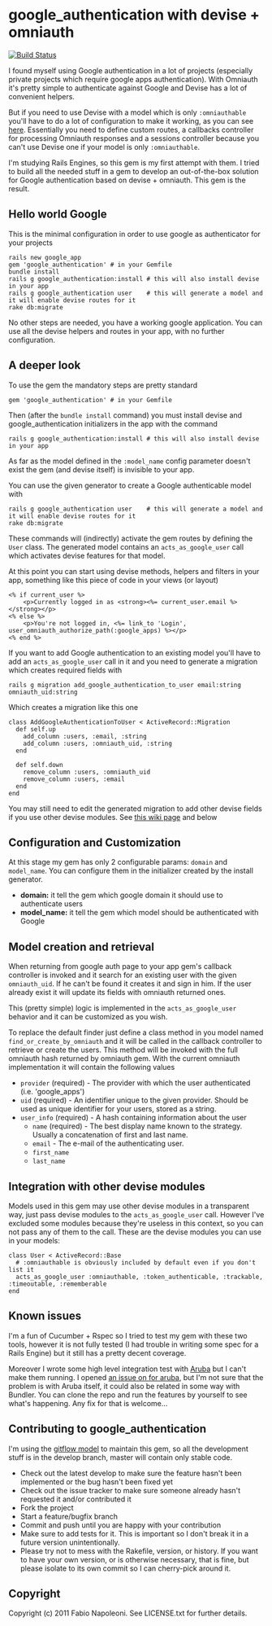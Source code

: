 # google_authentication with devise + omniauth

[![Build Status](https://secure.travis-ci.org/fabn/google_authentication.png)](http://travis-ci.org/fabn/google_authentication)

I found myself using Google authentication in a lot of projects (especially private projects which require google apps
authentication). With Omniauth it's pretty simple to authenticate against Google and Devise has a lot of convenient helpers.

But if you need to use Devise with a model which is only `:omniauthable` you'll have to do a lot of configuration to make
 it working, as you can see [here](https://github.com/plataformatec/devise/wiki/OmniAuth:-Overview). Essentially you need
 to define custom routes, a callbacks controller for processing Omniauth responses and a sessions controller because
 you can't use Devise one if your model is only `:omniauthable`.

I'm studying Rails Engines, so this gem is my first attempt with them. I tried to build all the needed stuff in a gem to
 develop an out-of-the-box solution for Google authentication based on devise + omniauth. This gem is the result.

## Hello world Google

This is the minimal configuration in order to use google as authenticator for your projects

    rails new google_app
    gem 'google_authentication' # in your Gemfile
    bundle install
    rails g google_authentication:install # this will also install devise in your app
    rails g google_authentication user    # this will generate a model and it will enable devise routes for it
    rake db:migrate

No other steps are needed, you have a working google application. You can use all the devise helpers and routes in your
app, with no further configuration.

## A deeper look

To use the gem the mandatory steps are pretty standard

    gem 'google_authentication' # in your Gemfile

Then (after the `bundle install` command) you must install devise and google_authentication initializers in the app with
 the command

    rails g google_authentication:install # this will also install devise in your app

As far as the model defined in the `:model_name` config parameter doesn't exist the gem (and devise itself) is invisible
 to your app.

You can use the given generator to create a Google authenticable model with

    rails g google_authentication user    # this will generate a model and it will enable devise routes for it
    rake db:migrate

These commands will (indirectly) activate the gem routes by defining the `User` class. The generated model contains an
 `acts_as_google_user` call which activates devise features for that model.

At this point you can start using devise methods, helpers and filters in your app, something like this piece of code in
 your views (or layout)

    <% if current_user %>
        <p>Currently logged in as <strong><%= current_user.email %></strong></p>
    <% else %>
        <p>You're not logged in, <%= link_to 'Login', user_omniauth_authorize_path(:google_apps) %></p>
    <% end %>

If you want to add Google authentication to an existing model you'll have to add an `acts_as_google_user` call in it and
 you need to generate a migration which creates required fields with

    rails g migration add_google_authentication_to_user email:string omniauth_uid:string

Which creates a migration like this one

    class AddGoogleAuthenticationToUser < ActiveRecord::Migration
      def self.up
        add_column :users, :email, :string
        add_column :users, :omniauth_uid, :string
      end

      def self.down
        remove_column :users, :omniauth_uid
        remove_column :users, :email
      end
    end

You may still need to edit the generated migration to add other devise fields if you use other devise modules.
 See [this wiki page](https://github.com/plataformatec/devise/wiki/How-To:-change-an-already-existing-table-to-add-devise-required-columns) and below

## Configuration and Customization

At this stage my gem has only 2 configurable params: `domain` and `model_name`. You can configure them in the initializer
 created by the install generator.

* **domain:** it tell the gem which google domain it should use to authenticate users
* **model_name:** it tell the gem which model should be authenticated with Google

## Model creation and retrieval

When returning from google auth page to your app gem's callback controller is invoked and it search for an existing user
 with the given `omniauth_uid`. If he can't be found it creates it and sign in him. If the user already exist it will
 update its fields with omniauth returned ones.

This (pretty simple) logic is implemented in the `acts_as_google_user` behavior and it can be customized as you wish.

To replace the default finder just define a class method in you model named `find_or_create_by_omniauth` and it will be
 called in the callback controller to retrieve or create the users. This method will be invoked with the full omniauth hash
 returned by omniauth gem. With the current omniauth implementation it will contain the following values

* `provider` (required) - The provider with which the user authenticated (i.e. 'google_apps')
* `uid` (required) - An identifier unique to the given provider. Should be used as unique identifier for your users, stored as a string.
* `user_info` (required) - A hash containing information about the user
  * `name` (required) - The best display name known to the strategy. Usually a concatenation of first and last name.
  * `email` - The e-mail of the authenticating user.
  * `first_name`
  * `last_name`

## Integration with other devise modules

Models used in this gem may use other devise modules in a transparent way, just pass devise modules to the `acts_as_google_user`
 call. However I've excluded some modules because they're useless in this context, so you can not pass any of them to the call.
 These are the devise modules you can use in your models:

    class User < ActiveRecord::Base
      # :omniauthable is obviously included by default even if you don't list it
      acts_as_google_user :omniauthable, :token_authenticable, :trackable, :timeoutable, :rememberable
    end

## Known issues

I'm a fun of Cucumber + Rspec so I tried to test my gem with these two tools, however it is not fully tested (I had
 trouble in writing some spec for a Rails Engine) but it still has a pretty decent coverage.

Moreover I wrote some high level integration test with [Aruba](https://github.com/cucumber/aruba) but I can't make them
 running. I opened [an issue on for aruba](https://github.com/cucumber/aruba/issues/77), but I'm not sure that the problem
 is with Aruba itself, it could also be related in some way with Bundler. You can clone the repo and run the features by
 yourself to see what's happening. Any fix for that is welcome...

## Contributing to google_authentication

I'm using the [gitflow model](https://github.com/nvie/gitflow) to maintain this gem, so all the development stuff is in
 the develop branch, master will contain only stable code.

* Check out the latest develop to make sure the feature hasn't been implemented or the bug hasn't been fixed yet
* Check out the issue tracker to make sure someone already hasn't requested it and/or contributed it
* Fork the project
* Start a feature/bugfix branch
* Commit and push until you are happy with your contribution
* Make sure to add tests for it. This is important so I don't break it in a future version unintentionally.
* Please try not to mess with the Rakefile, version, or history. If you want to have your own version, or is otherwise necessary, that is fine, but please isolate to its own commit so I can cherry-pick around it.

## Copyright

Copyright (c) 2011 Fabio Napoleoni. See LICENSE.txt for
further details.

